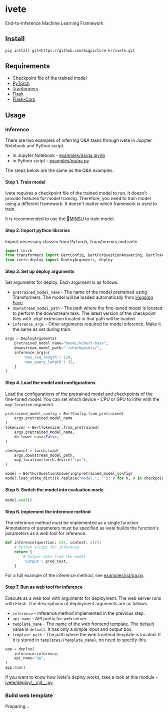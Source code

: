 # ivete
End-to-Inference Machine Learning Framework

## Install

```bash
pip install git+https://github.com/bigpicture-kr/ivete.git
```

## Requirements

- Checkpoint file of the trained model
- [PyTorch](https://pypi.org/project/torch/)
- [Tranformers](https://pypi.org/project/transformers/)
- [Flask](https://pypi.org/project/Flask/)
- [Flask-Cors](https://pypi.org/project/Flask-Cors/)

## Usage

### Inference

There are two examples of inferring Q&A tasks through ivete in Jupyter Notebook and Python script.

- in Jupyter Notebook - [examples/qa/qa.ipynb](https://github.com/bigpicture-kr/ivete/blob/main/examples/qa/qa.ipynb)
- in Python script - [examples/qa/qa.py](https://github.com/bigpicture-kr/ivete/blob/main/examples/qa/qa.py)

The steps below are the same as the Q&A examples.

#### Step 1. Train model

Ivete requires a checkpoint file of the trained model to run. It doesn't provide features for model training. Therefore, you need to train model using a different framework. It doesn't matter which framework is used to train.

It is recommended to use the [🧐MiNSU](https://github.com/bigpicture-kr/MiNSU) to train model.

#### Step 2. Import python libraries

Import necessary classes from PyTorch, Transforemrs and ivete.

```python
import torch
from transformers import BertConfig, BertForQuestionAnswering, BertTokenizer
from ivete.deploy import DeployArguments, deploy
```

#### Step 3. Set up deploy arguments

Set arguments for deploy. Each argument is as follows.

- `pretrained_model_name` - The name of the model pretrained using Transformers. The model will be loaded automatically from [Hugging Face](https://huggingface.co).
- `downstream_model_path` - The path where the fine-tuned model is located to perform the downstream task. The latest version of the checkpoint files with .ckpt extension located in that path will be loaded.
- `inference_args` - Other arguments required for model inference. Make it the same as set during train.

```python
args = DeployArguments(
    pretrained_model_name="beomi/kcbert-base",
    downstream_model_path="./checkpoints/",
    inference_args={
        'max_seq_length': 128,
        'max_query_length': 32,
    }
)
```

#### Step 4. Load the model and configurations

Load the configurations of the pretrained model and checkpoints of the fine-tuned model. You can set which device - CPU or GPU to infer with the `map_location` argument.

```python
pretrained_model_config = BertConfig.from_pretrained(
    args.pretrained_model_name
)
tokenizer = BertTokenizer.from_pretrained(
    args.pretrained_model_name,
    do_lower_case=False,
)

checkpoint = torch.load(
    args.downstream_model_path, 
    map_location=torch.device("cpu"),
)

model = BertForQuestionAnswering(pretrained_model_config)
model.load_state_dict({k.replace("model.", ""): v for k, v in checkpoint['state_dict'].items()})
```

#### Step 5. Switch the model into evaluation mode

```python
model.eval()
```

#### Step 6. Implement the inference method

The inference method must be implemented as a single function. Annotations of parameters must be specified as ivete builds the function's parameters as a web tool for inference.

```python
def inference(question: str, context: str):
    # Python script for inference
    return {
        # Output data from the model
        'output': pred_text,
    }
```

For a full example of the inference method, see [examples/qa/qa.py](https://github.com/bigpicture-kr/ivete/blob/main/examples/qa/qa.py#L33).

#### Step 7. Run as web tool for inference

Execute as a web tool with arguments for deployment. The web server runs with Flask. The descriptions of deployment arguments are as follows.

- `inference` - Inference method implemented in the previous step.
- `api_name` - API prefix for web server.
- `template_name` - The name of the web frontend template. The default value is `default`. It has only a simple input and output box.
- `template_path` - The path where the web frontend template is located. If it is stored in `templates/{template_name}`, no need to specify this.

```python
app = deploy(
    inference=inference,
    api_name="qa",
)
app.run()
```

If you want to know how ivete's deploy works, take a look at this module - [ivete/deploy/\_\_init\_\_.py](https://github.com/bigpicture-kr/ivete/blob/main/ivete/deploy/__init__.py).

### Build web template

Preparing...
